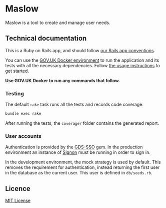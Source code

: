 # Maslow

Maslow is a tool to create and manage user needs.


## Technical documentation

This is a Ruby on Rails app, and should follow [our Rails app conventions][].

You can use the [GOV.UK Docker environment][] to run the application and its tests with all the necessary dependencies.  Follow [the usage instructions][] to get started.

**Use GOV.UK Docker to run any commands that follow.**

[our Rails app conventions]: https://docs.publishing.service.gov.uk/manual/conventions-for-rails-applications.html
[GOV.UK Docker environment]: https://github.com/alphagov/govuk-docker
[the usage instructions]: https://github.com/alphagov/govuk-docker#usage

### Testing

The default `rake` task runs all the tests and records code coverage:

```sh
bundle exec rake
```

After running the tests, the `coverage/` folder contains the generated report.

### User accounts

Authentication is provided by the [GDS-SSO][] gem.  In the production environment an instance of [Signon][] must be running in order to sign in.

In the development environment, the mock strategy is used by default.  This removes the requirement for authentication, instead returning the first user in the database as the current user.  This user is defined in `db/seeds.rb`.

[GDS-SSO]: https://github.com/alphagov/gds-sso
[Signon]: https://github.com/alphagov/signon


## Licence

[MIT License](LICENCE)
